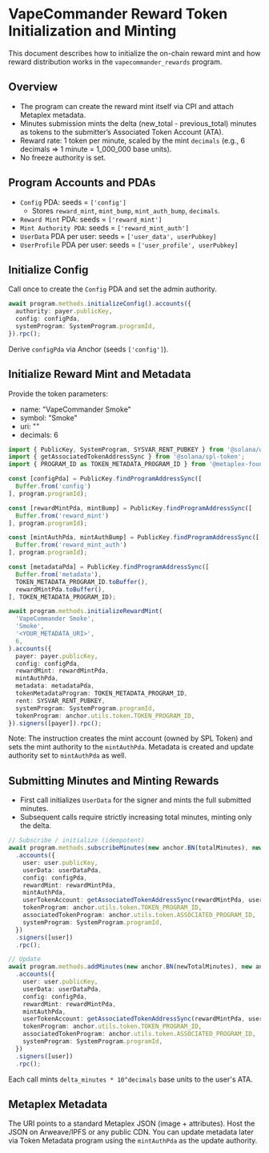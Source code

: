 # VapeCommander Reward Token Initialization and Minting

This document describes how to initialize the on-chain reward mint and how reward distribution works in the `vapecommander_rewards` program.

## Overview

- The program can create the reward mint itself via CPI and attach Metaplex metadata.
- Minutes submission mints the delta (new_total - previous_total) minutes as tokens to the submitter’s Associated Token Account (ATA).
- Reward rate: 1 token per minute, scaled by the mint `decimals` (e.g., 6 decimals => 1 minute = 1_000_000 base units).
- No freeze authority is set.

## Program Accounts and PDAs

- `Config` PDA: seeds = `['config']`
  - Stores `reward_mint`, `mint_bump`, `mint_auth_bump`, `decimals`.
- `Reward Mint` PDA: seeds = `['reward_mint']`
- `Mint Authority PDA`: seeds = `['reward_mint_auth']`
- `UserData` PDA per user: seeds = `['user_data', userPubkey]`
- `UserProfile` PDA per user: seeds = `['user_profile', userPubkey]`

## Initialize Config

Call once to create the `Config` PDA and set the admin authority.

```ts
await program.methods.initializeConfig().accounts({
  authority: payer.publicKey,
  config: configPda,
  systemProgram: SystemProgram.programId,
}).rpc();
```

Derive `configPda` via Anchor (seeds `['config']`).

## Initialize Reward Mint and Metadata

Provide the token parameters:
- name: "VapeCommander Smoke"
- symbol: "Smoke"
- uri: "<Your-Metaplex-Metadata-JSON-URL>"
- decimals: 6

```ts
import { PublicKey, SystemProgram, SYSVAR_RENT_PUBKEY } from '@solana/web3.js';
import { getAssociatedTokenAddressSync } from '@solana/spl-token';
import { PROGRAM_ID as TOKEN_METADATA_PROGRAM_ID } from '@metaplex-foundation/mpl-token-metadata';

const [configPda] = PublicKey.findProgramAddressSync([
  Buffer.from('config')
], program.programId);

const [rewardMintPda, mintBump] = PublicKey.findProgramAddressSync([
  Buffer.from('reward_mint')
], program.programId);

const [mintAuthPda, mintAuthBump] = PublicKey.findProgramAddressSync([
  Buffer.from('reward_mint_auth')
], program.programId);

const [metadataPda] = PublicKey.findProgramAddressSync([
  Buffer.from('metadata'),
  TOKEN_METADATA_PROGRAM_ID.toBuffer(),
  rewardMintPda.toBuffer(),
], TOKEN_METADATA_PROGRAM_ID);

await program.methods.initializeRewardMint(
  'VapeCommander Smoke',
  'Smoke',
  '<YOUR_METADATA_URI>',
  6,
).accounts({
  payer: payer.publicKey,
  config: configPda,
  rewardMint: rewardMintPda,
  mintAuthPda,
  metadata: metadataPda,
  tokenMetadataProgram: TOKEN_METADATA_PROGRAM_ID,
  rent: SYSVAR_RENT_PUBKEY,
  systemProgram: SystemProgram.programId,
  tokenProgram: anchor.utils.token.TOKEN_PROGRAM_ID,
}).signers([payer]).rpc();
```

Note: The instruction creates the mint account (owned by SPL Token) and sets the mint authority to the `mintAuthPda`. Metadata is created and update authority set to `mintAuthPda` as well.

## Submitting Minutes and Minting Rewards

- First call initializes `UserData` for the signer and mints the full submitted minutes.
- Subsequent calls require strictly increasing total minutes, minting only the delta.

```ts
// Subscribe / initialize (idempotent)
await program.methods.subscribeMinutes(new anchor.BN(totalMinutes), new anchor.BN(timestamp))
  .accounts({
    user: user.publicKey,
    userData: userDataPda,
    config: configPda,
    rewardMint: rewardMintPda,
    mintAuthPda,
    userTokenAccount: getAssociatedTokenAddressSync(rewardMintPda, user.publicKey),
    tokenProgram: anchor.utils.token.TOKEN_PROGRAM_ID,
    associatedTokenProgram: anchor.utils.token.ASSOCIATED_PROGRAM_ID,
    systemProgram: SystemProgram.programId,
  })
  .signers([user])
  .rpc();

// Update
await program.methods.addMinutes(new anchor.BN(newTotalMinutes), new anchor.BN(timestamp))
  .accounts({
    user: user.publicKey,
    userData: userDataPda,
    config: configPda,
    rewardMint: rewardMintPda,
    mintAuthPda,
    userTokenAccount: getAssociatedTokenAddressSync(rewardMintPda, user.publicKey),
    tokenProgram: anchor.utils.token.TOKEN_PROGRAM_ID,
    associatedTokenProgram: anchor.utils.token.ASSOCIATED_PROGRAM_ID,
    systemProgram: SystemProgram.programId,
  })
  .signers([user])
  .rpc();
```

Each call mints `delta_minutes * 10^decimals` base units to the user's ATA.

## Metaplex Metadata

The URI points to a standard Metaplex JSON (image + attributes). Host the JSON on Arweave/IPFS or any public CDN. You can update metadata later via Token Metadata program using the `mintAuthPda` as the update authority.
